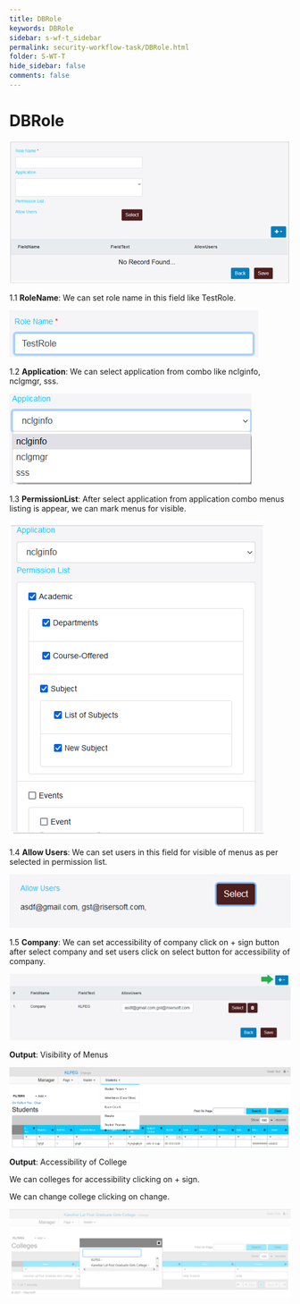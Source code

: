 ```yaml
---
title: DBRole
keywords: DBRole
sidebar: s-wf-t_sidebar
permalink: security-workflow-task/DBRole.html
folder: S-WT-T
hide_sidebar: false
comments: false
---
```


# DBRole

![](/images/dbrole.png)

1.1	**RoleName**: We can set role name in this field like TestRole.

![](/images/dbrolerolename.png)

1.2	**Application**: We can select application from combo like nclginfo, nclgmgr, sss.

![](/images/dbroleapplication.png)

1.3 **PermissionList**: After select application from application combo menus listing is appear, we can mark menus for visible.

![](/images/dbrolepermissionlist.png)

1.4 **Allow Users**: We can set users in this field for visible of menus as per selected in permission list.

![](/images/dbroleallowusers.png)

1.5 **Company**: We can set accessibility of company click on + sign button after select company and set users click on select button for accessibility of company. 

![](/images/dbrolecompany.png)

**Output**: Visibility of Menus

![](/images/dbrolevismenu.png)

**Output**:  Accessibility of College

We can colleges for accessibility clicking on + sign.

We can change college clicking on change.

![](/images/dbrolecollege.png)


